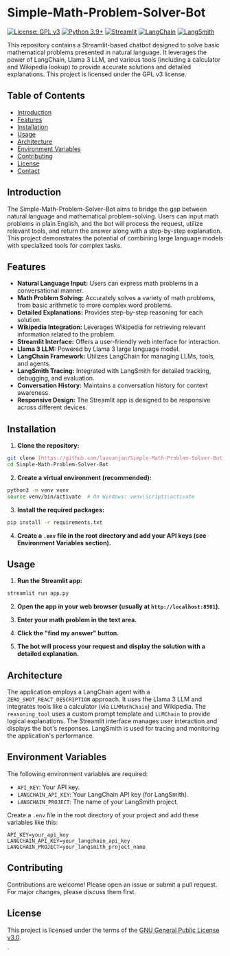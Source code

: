 
# Simple-Math-Problem-Solver-Bot

[![License: GPL v3](https://img.shields.io/badge/License-GPLv3-blue.svg)](https://www.gnu.org/licenses/gpl-3.0)
[![Python 3.9+](https://img.shields.io/badge/python-3.9+-blue.svg)](https://www.python.org/downloads/release/python-390/)
[![Streamlit](https://img.shields.io/badge/Streamlit-%230078D7-blue?style=flat&logo=streamlit&logoColor=white)](https://streamlit.io/)
[![LangChain](https://img.shields.io/badge/LangChain-%232AA198-blue?style=flat&logo=langchain&logoColor=white)](https://langchain.readthedocs.io/en/latest/index.html)
[![LangSmith](https://img.shields.io/badge/LangSmith-%23000000-blue?style=flat&logo=langsmith&logoColor=white)](https://smith.langchain.com/)

This repository contains a Streamlit-based chatbot designed to solve basic mathematical problems presented in natural language. It leverages the power of LangChain,  Llama 3 LLM, and various tools (including a calculator and Wikipedia lookup) to provide accurate solutions and detailed explanations.  This project is licensed under the GPL v3 license.

## Table of Contents

- [Introduction](#introduction)
- [Features](#features)
- [Installation](#installation)
- [Usage](#usage)
- [Architecture](#architecture)
- [Environment Variables](#environment-variables)
- [Contributing](#contributing)
- [License](#license)
- [Contact](#contact)

## Introduction

The Simple-Math-Problem-Solver-Bot aims to bridge the gap between natural language and mathematical problem-solving. Users can input math problems in plain English, and the bot will process the request, utilize relevant tools, and return the answer along with a step-by-step explanation. This project demonstrates the potential of combining large language models with specialized tools for complex tasks.

## Features

- **Natural Language Input:** Users can express math problems in a conversational manner.
- **Math Problem Solving:** Accurately solves a variety of math problems, from basic arithmetic to more complex word problems.
- **Detailed Explanations:** Provides step-by-step reasoning for each solution.
- **Wikipedia Integration:** Leverages Wikipedia for retrieving relevant information related to the problem.
- **Streamlit Interface:** Offers a user-friendly web interface for interaction.
- **Llama 3 LLM:** Powered by Llama 3 large language model.
- **LangChain Framework:** Utilizes LangChain for managing LLMs, tools, and agents.
- **LangSmith Tracing:** Integrated with LangSmith for detailed tracking, debugging, and evaluation.
- **Conversation History:** Maintains a conversation history for context awareness.
- **Responsive Design:** The Streamlit app is designed to be responsive across different devices.

## Installation

1. **Clone the repository:**

```bash
git clone [https://github.com/laavanjan/Simple-Math-Problem-Solver-Bot.git](https://github.com/laavanjan/Simple-Math-Problem-Solver-Bot.git)
cd Simple-Math-Problem-Solver-Bot
````

2.  **Create a virtual environment (recommended):**

<!-- end list -->

```bash
python3 -m venv venv
source venv/bin/activate  # On Windows: venv\Scripts\activate
```

3.  **Install the required packages:**

<!-- end list -->

```bash
pip install -r requirements.txt
```

4.  **Create a `.env` file in the root directory and add your API keys (see Environment Variables section).**

## Usage

1.  **Run the Streamlit app:**

<!-- end list -->

```bash
streamlit run app.py
```

2.  **Open the app in your web browser (usually at `http://localhost:8501`).**

3.  **Enter your math problem in the text area.**

4.  **Click the "find my answer" button.**

5.  **The bot will process your request and display the solution with a detailed explanation.**

## Architecture

The application employs a LangChain agent with a `ZERO_SHOT_REACT_DESCRIPTION` approach. It uses the Llama 3 LLM  and integrates tools like a calculator (via `LLMMathChain`) and Wikipedia.  The `reasoning_tool` uses a custom prompt template and `LLMChain` to provide logical explanations. The Streamlit interface manages user interaction and displays the bot's responses. LangSmith is used for tracing and monitoring the application's performance.

## Environment Variables

The following environment variables are required:

  - `API_KEY`: Your API key.
  - `LANGCHAIN_API_KEY`: Your LangChain API key (for LangSmith).
  - `LANGCHAIN_PROJECT`: The name of your LangSmith project.

Create a `.env` file in the root directory of your project and add these variables like this:

```
API_KEY=your_api_key
LANGCHAIN_API_KEY=your_langchain_api_key
LANGCHAIN_PROJECT=your_langsmith_project_name
```

## Contributing

Contributions are welcome\!  Please open an issue or submit a pull request.  For major changes, please discuss them first.

## License

This project is licensed under the terms of the [GNU General Public License v3.0](https://www.google.com/url?sa=E&source=gmail&q=https://www.gnu.org/licenses/gpl-3.0).

`
